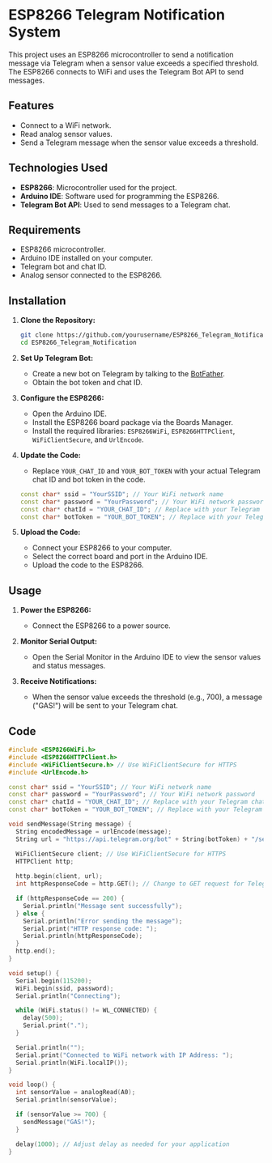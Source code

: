 # ESP8266 Telegram Notification System

This project uses an ESP8266 microcontroller to send a notification message via Telegram when a sensor value exceeds a specified threshold. The ESP8266 connects to WiFi and uses the Telegram Bot API to send messages.

## Features

- Connect to a WiFi network.
- Read analog sensor values.
- Send a Telegram message when the sensor value exceeds a threshold.

## Technologies Used

- **ESP8266**: Microcontroller used for the project.
- **Arduino IDE**: Software used for programming the ESP8266.
- **Telegram Bot API**: Used to send messages to a Telegram chat.

## Requirements

- ESP8266 microcontroller.
- Arduino IDE installed on your computer.
- Telegram bot and chat ID.
- Analog sensor connected to the ESP8266.

## Installation

1. **Clone the Repository:**

    ```sh
    git clone https://github.com/yourusername/ESP8266_Telegram_Notification
    cd ESP8266_Telegram_Notification
    ```

2. **Set Up Telegram Bot:**

    - Create a new bot on Telegram by talking to the [BotFather](https://core.telegram.org/bots#botfather).
    - Obtain the bot token and chat ID.

3. **Configure the ESP8266:**

    - Open the Arduino IDE.
    - Install the ESP8266 board package via the Boards Manager.
    - Install the required libraries: `ESP8266WiFi`, `ESP8266HTTPClient`, `WiFiClientSecure`, and `UrlEncode`.

4. **Update the Code:**

    - Replace `YOUR_CHAT_ID` and `YOUR_BOT_TOKEN` with your actual Telegram chat ID and bot token in the code.

    ```cpp
    const char* ssid = "YourSSID"; // Your WiFi network name
    const char* password = "YourPassword"; // Your WiFi network password
    const char* chatId = "YOUR_CHAT_ID"; // Replace with your Telegram chat ID
    const char* botToken = "YOUR_BOT_TOKEN"; // Replace with your Telegram bot token
    ```

5. **Upload the Code:**

    - Connect your ESP8266 to your computer.
    - Select the correct board and port in the Arduino IDE.
    - Upload the code to the ESP8266.

## Usage

1. **Power the ESP8266:**

    - Connect the ESP8266 to a power source.

2. **Monitor Serial Output:**

    - Open the Serial Monitor in the Arduino IDE to view the sensor values and status messages.

3. **Receive Notifications:**

    - When the sensor value exceeds the threshold (e.g., 700), a message ("GAS!") will be sent to your Telegram chat.

## Code

```cpp
#include <ESP8266WiFi.h>
#include <ESP8266HTTPClient.h>
#include <WiFiClientSecure.h> // Use WiFiClientSecure for HTTPS
#include <UrlEncode.h>

const char* ssid = "YourSSID"; // Your WiFi network name
const char* password = "YourPassword"; // Your WiFi network password
const char* chatId = "YOUR_CHAT_ID"; // Replace with your Telegram chat ID
const char* botToken = "YOUR_BOT_TOKEN"; // Replace with your Telegram bot token

void sendMessage(String message) {
  String encodedMessage = urlEncode(message);
  String url = "https://api.telegram.org/bot" + String(botToken) + "/sendMessage?chat_id=" + String(chatId) + "&text=" + encodedMessage;

  WiFiClientSecure client; // Use WiFiClientSecure for HTTPS
  HTTPClient http;
  
  http.begin(client, url);
  int httpResponseCode = http.GET(); // Change to GET request for Telegram bot API

  if (httpResponseCode == 200) {
    Serial.println("Message sent successfully");
  } else {
    Serial.println("Error sending the message");
    Serial.print("HTTP response code: ");
    Serial.println(httpResponseCode);
  }
  http.end();
}

void setup() {
  Serial.begin(115200);
  WiFi.begin(ssid, password);
  Serial.println("Connecting");

  while (WiFi.status() != WL_CONNECTED) {
    delay(500);
    Serial.print(".");
  }

  Serial.println("");
  Serial.print("Connected to WiFi network with IP Address: ");
  Serial.println(WiFi.localIP());
}

void loop() {
  int sensorValue = analogRead(A0);
  Serial.println(sensorValue);

  if (sensorValue >= 700) {
    sendMessage("GAS!");
  }

  delay(1000); // Adjust delay as needed for your application
}
